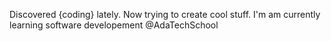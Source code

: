 Discovered {coding} lately.
Now trying to create cool stuff.
I'm am currently learning software developement @AdaTechSchool 
